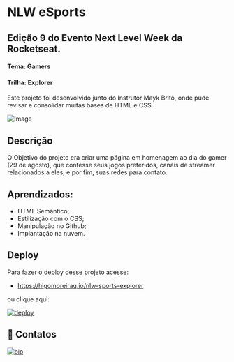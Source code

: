 # NLW eSports
## Edição 9 do Evento Next Level Week da Rocketseat.
#### Tema: Gamers
#### Trilha: Explorer

Este projeto foi desenvolvido junto do Instrutor Mayk Brito, onde pude revisar e consolidar muitas bases de HTML e CSS.

![image](https://user-images.githubusercontent.com/107502907/190921213-83338085-7bdc-4967-8ccd-6a00cb066081.png)


## Descrição

O Objetivo do projeto era criar uma página em homenagem ao dia do gamer (29 de agosto), que contesse seus jogos preferidos, canais de streamer relacionados a eles, e por fim, suas redes para contato.

## Aprendizados:

- HTML Semântico;
- Estilização com o CSS;
- Manipulação no Github;
- Implantação na nuvem.


## Deploy

Para fazer o deploy desse projeto acesse:

- https://higomoreiraq.io/nlw-sports-explorer

ou clique aqui:

[![deploy](https://img.shields.io/badge/run_deploy-9572FC?style=for-the-badge&logo=ko-fi&logoColor=white)](https://higomoreiraq.github.io/nlw-esports-explorer/)


## 🔗 Contatos
[![bio](https://img.shields.io/badge/bio_higomoreiraq-9572FC?style=for-the-badge&logo=ko-fi&logoColor=white)](https://www.linkedin.com/)
